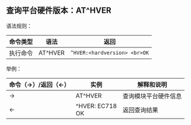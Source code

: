 ## 查询平台硬件版本：AT^HVER

语法规则：

| 命令类型 | 语法    | 返回                         |
| -------- | ------- | ---------------------------- |
| 执行命令 | AT^HVER | `^HVER:<hardversion> <br>OK` |

 

举例：

| 命令（→）/返回（←） | 实例                | 解释和说明           |
| ------------------- | ------------------- | -------------------- |
| →                   | AT^HVER             | 查询模块平台硬件信息 |
| ←                   | ^HVER: EC718<br> OK | 返回查询结果         |



## 
